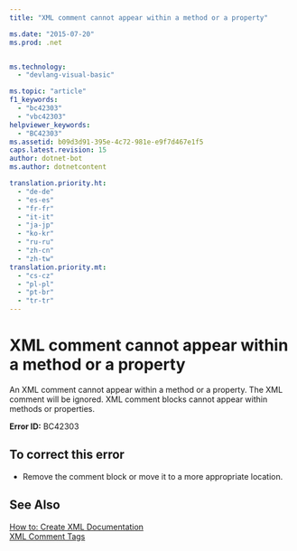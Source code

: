 ```yaml
---
title: "XML comment cannot appear within a method or a property"

ms.date: "2015-07-20"
ms.prod: .net


ms.technology: 
  - "devlang-visual-basic"

ms.topic: "article"
f1_keywords: 
  - "bc42303"
  - "vbc42303"
helpviewer_keywords: 
  - "BC42303"
ms.assetid: b09d3d91-395e-4c72-981e-e9f7d467e1f5
caps.latest.revision: 15
author: dotnet-bot
ms.author: dotnetcontent

translation.priority.ht: 
  - "de-de"
  - "es-es"
  - "fr-fr"
  - "it-it"
  - "ja-jp"
  - "ko-kr"
  - "ru-ru"
  - "zh-cn"
  - "zh-tw"
translation.priority.mt: 
  - "cs-cz"
  - "pl-pl"
  - "pt-br"
  - "tr-tr"
---
```

# XML comment cannot appear within a method or a property
An XML comment cannot appear within a method or a property. The XML comment will be ignored. XML comment blocks cannot appear within methods or properties.  
  
 **Error ID:** BC42303  
  
## To correct this error  
  
-   Remove the comment block or move it to a more appropriate location.  
  
## See Also  
 [How to: Create XML Documentation](../../visual-basic/programming-guide/program-structure/how-to-create-xml-documentation.md)   
 [XML Comment Tags](../../visual-basic/language-reference/xmldoc/recommended-xml-tags-for-documentation-comments.md)
